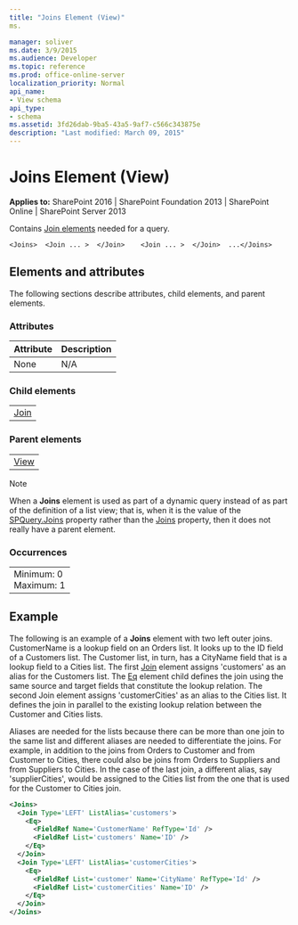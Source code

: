 ```yaml
---
title: "Joins Element (View)"
ms.

manager: soliver
ms.date: 3/9/2015
ms.audience: Developer
ms.topic: reference
ms.prod: office-online-server
localization_priority: Normal
api_name:
- View schema
api_type:
- schema
ms.assetid: 3fd26dab-9ba5-43a5-9af7-c566c343875e
description: "Last modified: March 09, 2015"
---
```


# Joins Element (View)

 
  
 **Applies to:** SharePoint 2016 | SharePoint Foundation 2013 | SharePoint Online | SharePoint Server 2013
  
Contains [Join elements](join-element-view.md) needed for a query. 
  
```
<Joins>  <Join ... >  </Join>    <Join ... >  </Join>  ...</Joins>
```

## Elements and attributes

The following sections describe attributes, child elements, and parent elements.

### Attributes

|**Attribute**|**Description**|
|:-----|:-----|
|None  <br/> |N/A  <br/> |
   
### Child elements

||
|:-----|
|[Join](join-element-view.md)|
   
### Parent elements

||
|:-----|
|[View](view-element-list.md)|
   
> [!NOTE]
> When a **Joins** element is used as part of a dynamic query instead of as part of the definition of a list view; that is, when it is the value of the [SPQuery.Joins](https://msdn.microsoft.com/library/Microsoft.SharePoint.SPQuery.Joins.aspx) property rather than the [Joins](https://msdn.microsoft.com/library/Microsoft.SharePoint.SPView.Joins.aspx) property, then it does not really have a parent element. 
  
### Occurrences

||
|:-----|
|Minimum: 0  <br/> Maximum: 1  <br/> |
   
## Example

The following is an example of a **Joins** element with two left outer joins. CustomerName is a lookup field on an Orders list. It looks up to the ID field of a Customers list. The Customer list, in turn, has a CityName field that is a lookup field to a Cities list. The first [Join](join-element-view.md) element assigns 'customers' as an alias for the Customers list. The [Eq](eq-element-query.md) element child defines the join using the same source and target fields that constitute the lookup relation. The second Join element assigns 'customerCities' as an alias to the Cities list. It defines the join in parallel to the existing lookup relation between the Customer and Cities lists. 
  
Aliases are needed for the lists because there can be more than one join to the same list and different aliases are needed to differentiate the joins. For example, in addition to the joins from Orders to Customer and from Customer to Cities, there could also be joins from Orders to Suppliers and from Suppliers to Cities. In the case of the last join, a different alias, say 'supplierCities', would be assigned to the Cities list from the one that is used for the Customer to Cities join.
  
```XML
<Joins>
  <Join Type='LEFT' ListAlias='customers'>
    <Eq>
      <FieldRef Name='CustomerName' RefType='Id' />
      <FieldRef List='customers' Name='ID' />
    </Eq>
  </Join>
  <Join Type='LEFT' ListAlias='customerCities'>
    <Eq>
      <FieldRef List='customer' Name='CityName' RefType='Id' />
      <FieldRef List='customerCities' Name='ID' />
    </Eq>
  </Join>
</Joins>

```


